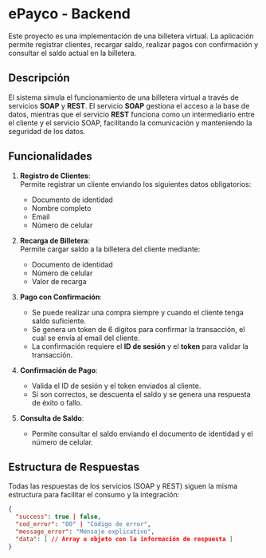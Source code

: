 # ePayco - Backend

Este proyecto es una implementación de una billetera virtual. La aplicación permite registrar clientes, recargar saldo, realizar pagos con confirmación y consultar el saldo actual en la billetera.

## Descripción

El sistema simula el funcionamiento de una billetera virtual a través de servicios **SOAP** y **REST**. El servicio **SOAP** gestiona el acceso a la base de datos, mientras que el servicio **REST** funciona como un intermediario entre el cliente y el servicio SOAP, facilitando la comunicación y manteniendo la seguridad de los datos.

## Funcionalidades

1. **Registro de Clientes**:  
   Permite registrar un cliente enviando los siguientes datos obligatorios:
   - Documento de identidad
   - Nombre completo
   - Email
   - Número de celular

2. **Recarga de Billetera**:  
   Permite cargar saldo a la billetera del cliente mediante:
   - Documento de identidad
   - Número de celular
   - Valor de recarga

3. **Pago con Confirmación**:
   - Se puede realizar una compra siempre y cuando el cliente tenga saldo suficiente.
   - Se genera un token de 6 dígitos para confirmar la transacción, el cual se envía al email del cliente.
   - La confirmación requiere el **ID de sesión** y el **token** para validar la transacción.

4. **Confirmación de Pago**:
   - Valida el ID de sesión y el token enviados al cliente.
   - Si son correctos, se descuenta el saldo y se genera una respuesta de éxito o fallo.

5. **Consulta de Saldo**:
   - Permite consultar el saldo enviando el documento de identidad y el número de celular.

## Estructura de Respuestas

Todas las respuestas de los servicios (SOAP y REST) siguen la misma estructura para facilitar el consumo y la integración:

```json
{
  "success": true | false,
  "cod_error": "00" | "Código de error",
  "message_error": "Mensaje explicativo",
  "data": [ // Array u objeto con la información de respuesta ]
}

